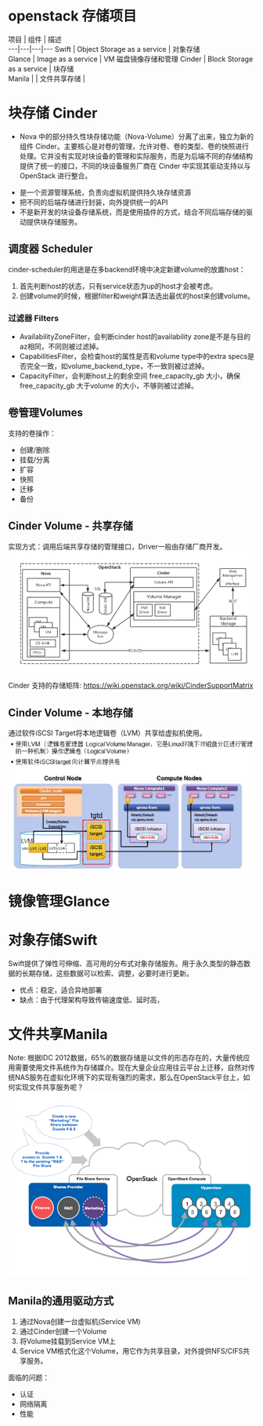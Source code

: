 # openstack 存储项目
项目	| 组件	| 描述	
---|---|---|---
Swift	| Object Storage as a service |	对象存储	
Glance |	Image as a service	| VM 磁盘镜像存储和管理
Cinder	| Block Storage as a service	| 块存储	
Manila | | 文件共享存储 | 



# 块存储 Cinder
 * Nova 中的部分持久性块存储功能（Nova-Volume）分离了出来，独立为新的组件 Cinder。主要核心是对卷的管理，允许对卷、卷的类型、卷的快照进行处理。它并没有实现对块设备的管理和实际服务，而是为后端不同的存储结构提供了统一的接口，不同的块设备服务厂商在 Cinder 中实现其驱动支持以与 OpenStack 进行整合。
- 是一个资源管理系统，负责向虚拟机提供持久块存储资源
- 把不同的后端存储进行封装，向外提供统一的API
- 不是新开发的块设备存储系统，而是使用插件的方式，结合不同后端存储的驱动提供块存储服务。



## 调度器 Scheduler
cinder-scheduler的用途是在多backend环境中决定新建volume的放置host：
1. 首先判断host的状态，只有service状态为up的host才会被考虑。
2. 创建volume的时候，根据filter和weight算法选出最优的host来创建volume。



### 过滤器 Filters
- AvailabilityZoneFilter，会判断cinder host的availability zone是不是与目的az相同，不同则被过滤掉。
- CapabilitiesFilter，会检查host的属性是否和volume type中的extra specs是否完全一致，如volume_backend_type，不一致则被过滤掉。
- CapacityFilter，会判断host上的剩余空间 free_capacity_gb 大小，确保free_capacity_gb 大于volume 的大小，不够则被过滤掉。



## 卷管理Volumes
支持的卷操作：
- 创建/删除
- 挂载/分离
- 扩容
- 快照
- 迁移
- 备份



## Cinder Volume - 共享存储
实现方式：调用后端共享存储的管理接口，Driver一般由存储厂商开发。
![cinder-driver](./images/cinder-driver.png)

Cinder 支持的存储矩阵:
https://wiki.openstack.org/wiki/CinderSupportMatrix



## Cinder Volume - 本地存储
通过软件iSCSI Target将本地逻辑卷（LVM）共享给虚拟机使用。
![cinder-lvm](./images/cinder-lvm.jpg)



# 镜像管理Glance



# 对象存储Swift
Swift提供了弹性可伸缩、高可用的分布式对象存储服务。用于永久类型的静态数据的长期存储，这些数据可以检索、调整，必要时进行更新。
- 优点：稳定，适合异地部署
- 缺点：由于代理架构导致传输速度低、延时高，



# 文件共享Manila
Note: 根据IDC 2012数据，65%的数据存储是以文件的形态存在的，大量传统应用需要使用文件系统作为存储媒介。现在大量企业应用往云平台上迁移，自然对传统NAS服务在虚拟化环境下的实现有强烈的需求，那么在OpenStack平台上，如何实现文件共享服务呢？
![manila](./images/manila.png)



## Manila的通用驱动方式
1. 通过Nova创建一台虚拟机(Service VM)
2. 通过Cinder创建一个Volume
3. 将Volume挂载到Service VM上
4. Service VM格式化这个Volume，用它作为共享目录，对外提供NFS/CIFS共享服务。



面临的问题：
- 认证
- 网络隔离
- 性能




